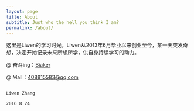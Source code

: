 ```yaml
---
layout: page
title: About
subtitle: Just who the hell you think I am?
permalink: /about/
---
```


  这里是Liwen的学习时光。Liwen从2013年6月毕业以来创业至今，某一天突发奇想，决定开始记录未来所想所学，供自身持续学习的动力。

  @ 奋斗ing：[Biaker](https://www.biaker.com/)

  @ Mail：408815583@qq.com

                                                                                                                                                                         Liwen Zhang
                                                                                                                                                                          2016 8 24
